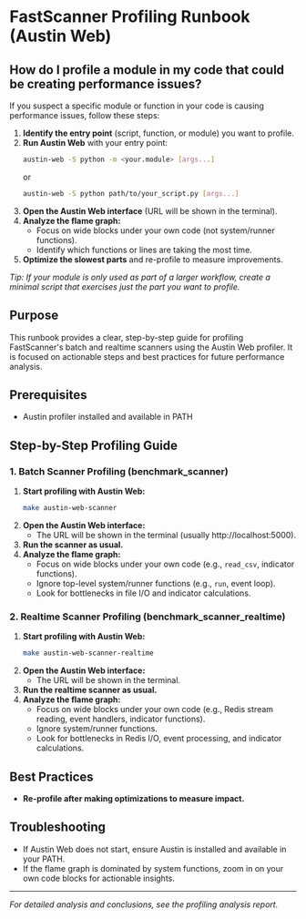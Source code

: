 # FastScanner Profiling Runbook (Austin Web)

## How do I profile a module in my code that could be creating performance issues?

If you suspect a specific module or function in your code is causing performance issues, follow these steps:

1. **Identify the entry point** (script, function, or module) you want to profile.
2. **Run Austin Web** with your entry point:
   ```bash
   austin-web -S python -m <your.module> [args...]
   ```
   or
   ```bash
   austin-web -S python path/to/your_script.py [args...]
   ```
3. **Open the Austin Web interface** (URL will be shown in the terminal).
4. **Analyze the flame graph:**
   - Focus on wide blocks under your own code (not system/runner functions).
   - Identify which functions or lines are taking the most time.
5. **Optimize the slowest parts** and re-profile to measure improvements.

*Tip: If your module is only used as part of a larger workflow, create a minimal script that exercises just the part you want to profile.*

## Purpose
This runbook provides a clear, step-by-step guide for profiling FastScanner's batch and realtime scanners using the Austin Web profiler. It is focused on actionable steps and best practices for future performance analysis.

## Prerequisites
- Austin profiler installed and available in PATH

## Step-by-Step Profiling Guide

### 1. Batch Scanner Profiling (benchmark_scanner)
1. **Start profiling with Austin Web:**
   ```bash
   make austin-web-scanner
   ```
2. **Open the Austin Web interface:**
   - The URL will be shown in the terminal (usually http://localhost:5000).
3. **Run the scanner as usual.**
4. **Analyze the flame graph:**
   - Focus on wide blocks under your own code (e.g., `read_csv`, indicator functions).
   - Ignore top-level system/runner functions (e.g., `run`, event loop).
   - Look for bottlenecks in file I/O and indicator calculations.

### 2. Realtime Scanner Profiling (benchmark_scanner_realtime)
1. **Start profiling with Austin Web:**
   ```bash
   make austin-web-scanner-realtime
   ```
2. **Open the Austin Web interface:**
   - The URL will be shown in the terminal.
3. **Run the realtime scanner as usual.**
4. **Analyze the flame graph:**
   - Focus on wide blocks under your own code (e.g., Redis stream reading, event handlers, indicator functions).
   - Ignore system/runner functions.
   - Look for bottlenecks in Redis I/O, event processing, and indicator calculations.

## Best Practices
- **Re-profile after making optimizations to measure impact.**

## Troubleshooting
- If Austin Web does not start, ensure Austin is installed and available in your PATH.
- If the flame graph is dominated by system functions, zoom in on your own code blocks for actionable insights.

---

*For detailed analysis and conclusions, see the profiling analysis report.*
